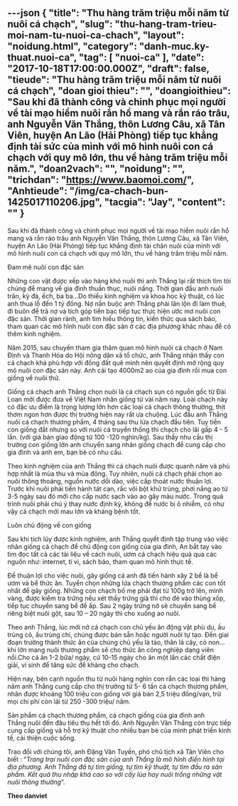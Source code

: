 ---json
{
    "title": "Thu hàng trăm triệu mỗi năm từ nuôi cá chạch",
    "slug": "thu-hang-tram-trieu-moi-nam-tu-nuoi-ca-chach",
    "layout": "noidung.html",
    "category": "danh-muc.ky-thuat.nuoi-ca",
    "tag": [
        "nuoi-ca"
    ],
    "date": "2017-10-18T17:00:00.000Z",
    "draft": false,
    "tieude": "Thu hàng trăm triệu mỗi năm từ nuôi cá chạch",
    "doan gioi thieu": "",
    "doangioithieu": "Sau khi đã thành công và chinh phục mọi người về tài mạo hiểm nuôi rắn hổ mang và rắn ráo trâu, anh Nguyễn Văn Thắng, thôn Lương Câu, xã Tân Viên, huyện An Lão (Hải Phòng) tiếp tục khẳng định tài sức của mình với mô hình nuôi con cá chạch với quy mô lớn, thu về hàng trăm triệu mỗi năm.",
    "doan2vach": "",
    "noidung": "",
    "trichdan": "https://www.baomoi.com/",
    "Anhtieude": "/img/ca-chach-bun-1425017110206.jpg",
    "tacgia": "Jay",
    "__content__": ""
}
---
<p><span style="font-size:14px">Sau khi đ&atilde; th&agrave;nh c&ocirc;ng v&agrave; chinh phục mọi người về t&agrave;i mạo hiểm nu&ocirc;i rắn hổ mang v&agrave; rắn r&aacute;o tr&acirc;u anh Nguyễn Văn Thắng,&nbsp;th&ocirc;n Lương C&acirc;u, x&atilde; T&acirc;n Vi&ecirc;n, huyện An L&atilde;o (Hải Ph&ograve;ng) tiếp tục khẳng định t&agrave;i chăn nu&ocirc;i của m&igrave;nh với m&ocirc; h&igrave;nh nu&ocirc;i con c&aacute; chạch với quy m&ocirc; lớn,&nbsp;thu về h&agrave;ng trăm triệu mỗi năm.</span></p>

<p><span style="font-size:14px">Đam m&ecirc; nu&ocirc;i con đặc sản</span></p>

<p><span style="font-size:14px">Những con vật&nbsp;được xếp v&agrave;o h&agrave;ng kh&oacute; nu&ocirc;i th&igrave; anh Thắng lại rất th&iacute;ch t&igrave;m t&ograve;i ch&uacute;ng để mang về gia đ&igrave;nh thuần thục, nu&ocirc;i nấng. Thời gian đầu anh nu&ocirc;i trăn, kỳ đ&agrave;, ếch, ba ba&hellip;Do thiếu kinh nghiệm v&agrave; khoa học kỹ thuật, c&oacute; l&uacute;c anh thua lỗ đến 1 tỷ đồng. Nợ nần buộc anh Thắng&nbsp;phải lăn lộn đi l&agrave;m thu&ecirc;, đi bu&ocirc;n&nbsp;để trả nợ v&agrave; t&iacute;ch g&oacute;p tiền bạc&nbsp;tiếp tục thực hiện ước mơ nu&ocirc;i con đặc sản. Thời gian rảnh, anh t&igrave;m hiểu th&ocirc;ng tin, kiến thức&nbsp;qua s&aacute;ch b&aacute;o, tham quan c&aacute;c m&ocirc; h&igrave;nh nu&ocirc;i con đặc sản ở c&aacute;c địa phương kh&aacute;c nhau để c&oacute; th&ecirc;m kinh nghiệm.</span></p>

<p><span style="font-size:14px">Năm 2015, sau chuyến tham gia thăm quan m&ocirc; h&igrave;nh nu&ocirc;i c&aacute; chạch ở Nam Định v&agrave; Thanh H&oacute;a do Hội n&ocirc;ng d&acirc;n x&atilde; tổ chức, anh Thắng nhận thấy con c&aacute; chạch kh&aacute; ph&ugrave; hợp với đồng đất qu&ecirc; m&igrave;nh n&ecirc;n quyết định mở rộng quy m&ocirc; nu&ocirc;i con đặc sản n&agrave;y. Anh cải tạo 4000m2 ao của gia đ&igrave;nh rồi mua con giống về nu&ocirc;i thử.</span></p>

<p><span style="font-size:14px">Giống c&aacute; chạch anh Thắng chọn nu&ocirc;i l&agrave; c&aacute; chạch sụn c&oacute; nguồn gốc từ Đ&agrave;i Loan mới được đưa về Việt Nam nh&acirc;n giống từ v&agrave;i năm nay. Lo&agrave;i chạch n&agrave;y c&oacute; đặc ưu điểm l&agrave; trọng lượng lớn hơn c&aacute;c loại c&aacute; chạch th&ocirc;ng thường, thịt thơm ngon hơn được thị trường hiện nay rất ưa chuộng. L&uacute;c đầu anh Thắng nu&ocirc;i c&aacute; chạch thương phẩm, 4 th&aacute;ng sau thu lứa chạch đầu ti&ecirc;n. Tuy tiền con giống đắt nhưng so với nu&ocirc;i c&aacute; truyền thống th&igrave; chạch cho l&atilde;i gấp 4 - 5 lần. (với gi&aacute; b&aacute;n giao động từ 100 -120 ngh&igrave;n/kg). Sau thấy nhu cầu thị trường con giống lớn anh chuyển sang nh&acirc;n giống chạch để cung cấp cho gia đ&igrave;nh v&agrave; anh em, bạn b&egrave; c&oacute; nhu cầu.</span></p>

<p><span style="font-size:14px">Theo kinh nghiệm của anh Thắng th&igrave; c&aacute; chạch nu&ocirc;i được quanh năm v&agrave; ph&ugrave; hợp nhất l&agrave; m&ugrave;a thu v&agrave; m&ugrave;a đ&ocirc;ng. Tuy nhi&ecirc;n, nu&ocirc;i c&aacute; chạch phải chọn ao nu&ocirc;i th&ocirc;ng tho&aacute;ng, nguồn nước dồi d&agrave;o, việc cấp tho&aacute;t nước thuận lợi. Trước khi nu&ocirc;i phải tiến h&agrave;nh t&aacute;t cạn, rắc&nbsp;v&ocirc;i bột khử tr&ugrave;ng, phơi nắng ao từ 3-5 ng&agrave;y sau đ&oacute; mới cho cấp nước sạch v&agrave;o ao g&acirc;y m&agrave;u nước. Trong qu&aacute; tr&igrave;nh nu&ocirc;i phải ch&uacute; &yacute; thay nước định kỳ, kh&ocirc;ng để nước bị &ocirc; nhiễm, c&oacute; như vậy c&aacute; chạch mới mau lớn v&agrave; kh&aacute;ng bệnh tốt.</span></p>

<p><span style="font-size:14px">Lu&ocirc;n chủ động về con giống</span></p>

<p><span style="font-size:14px">Sau khi t&iacute;ch lũy được kinh nghiệm, anh Thắng&nbsp;quyết định&nbsp;tập trung v&agrave;o việc nh&acirc;n giống c&aacute; chạch để chủ động con giống của gia đ&igrave;nh, An bắt tay v&agrave;o t&igrave;m đọc tất cả c&aacute;c t&agrave;i liệu về c&aacute;ch nu&ocirc;i, ươm c&aacute; chạch hiệu quả qua c&aacute;c nguồn như: internet, ti vi, s&aacute;ch b&aacute;o, tham quan m&ocirc; h&igrave;nh thực tế.</span></p>

<p><span style="font-size:14px">Để thuận lợi cho việc nu&ocirc;i, g&acirc;y giống c&aacute; anh đ&atilde; tiến h&agrave;nh x&acirc;y 2 bể l&agrave; bể ươm v&agrave; bể thức ăn. Tuyển chọn những lứa chạch thương phẩm c&aacute;c con tốt nhất để g&acirc;y giống. Những con chạch bố mẹ phải đạt từ 100g trở l&ecirc;n, m&igrave;nh v&agrave;ng, được kiểm tra trứng nếu x&eacute;t thấy trứng gi&agrave; th&igrave; cho đẻ v&agrave;o th&ugrave;ng xốp, tiếp tục chuyển sang bể để ấp. Sau 2 ng&agrave;y trứng nở sẽ chuyển sang bể ri&ecirc;ng biệt nu&ocirc;i gột, sau 10 &ndash; 20 ng&agrave;y th&igrave; cho xuống ao nu&ocirc;i.</span></p>

<p><span style="font-size:14px">Theo anh Thắng, l&uacute;c mới nở c&aacute;&nbsp;chạch con chủ yếu ăn động vật ph&ugrave; du, ấu tr&ugrave;ng cỏ, ấu tr&ugrave;ng chỉ, ch&uacute;ng được b&aacute;n sẵn hoặc người nu&ocirc;i tự tạo. Đến giai đoạn trưởng th&agrave;nh thức ăn của ch&uacute;ng chủ yếu l&agrave; tảo, th&acirc;n l&aacute; c&acirc;y, cỏ non&hellip; khi lớn mang nu&ocirc;i thương phẩm sẽ cho thức ăn c&ocirc;ng nghiệp dạng vi&ecirc;n nổi.Cho c&aacute; ăn 1-2 bữa/ ng&agrave;y, cứ 10-15 ng&agrave;y cho ăn một lần c&aacute;c chất điện giải, vi sinh để tăng sức đề kh&aacute;ng cho chạch.</span></p>

<p><span style="font-size:14px">Hiện nay, b&ecirc;n cạnh nguồn thu từ&nbsp;nu&ocirc;i h&agrave;ng ngh&igrave;n con rắn c&aacute;c loại th&igrave; h&agrave;ng năm anh Thắng&nbsp;cung cấp cho thị trường từ 5- 6 tấn c&aacute; chạch&nbsp;thương phẩm, nh&acirc;n được khoảng 100 triệu con giống với gi&aacute; b&aacute;n 2,5 triệu đồng/vạn, trừ mọi chi ph&iacute; c&ograve;n&nbsp;l&atilde;i từ 250 -300 triệu/ năm.</span></p>

<p><span style="font-size:14px">Sản phẩm c&aacute; chạch thương phẩm, c&aacute; chạch giống&nbsp;của gia đ&igrave;nh anh Thắng&nbsp;nu&ocirc;i đến đ&acirc;u ti&ecirc;u thụ&nbsp;hết tới đ&oacute;. Anh Nguyễn Văn Thắng c&ograve;n trực tiếp cung cấp giống v&agrave; hỗ trợ kỹ thuật cho nhiều bạn b&egrave; của m&igrave;nh ph&aacute;t triển kinh tế, cải thiện cuộc sống.</span></p>

<p><span style="font-size:14px">Trao đổi với ch&uacute;ng t&ocirc;i,&nbsp;anh Đặng Văn Tuyền, ph&oacute; chủ tịch x&atilde; T&acirc;n Vi&ecirc;n&nbsp;cho biết : &ldquo;<em>Trang trại nu&ocirc;i con đặc sản của anh Thắng l&agrave; m&ocirc; h&igrave;nh điển h&igrave;nh tại địa phương. Anh Thắng đ&atilde; tự t&igrave;m giống, tự t&igrave;m kỹ thuật, tự t&igrave;m đầu ra sản phẩm. Kết quả thu nhập kh&aacute; cao so với cấy l&uacute;a hay nu&ocirc;i trồng những vật nu&ocirc;i&nbsp;th&ocirc;ng thường</em>&rdquo;.</span></p>

<p><span style="font-size:14px"><strong>Theo danviet</strong></span></p>
